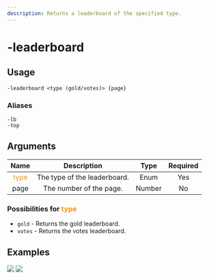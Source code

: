 ```yaml
---
description: Returns a leaderboard of the specified type.
---
```


# -leaderboard

## Usage

```
-leaderboard <type (gold/votes)> {page}
```

### Aliases

```
-lb
-top
```

## Arguments

| Name                                     | Description                  | Type     | Required |
| :--------------------------------------: | :--------------------------: | :------: | :------: |
| <span style="color:#FA9405">type</span>  | The type of the leaderboard. | Enum     | Yes      |
| page                                     | The number of the page.      | Number   | No       |

### Possibilities for <span style="color:#FA9405">type</span>

- `gold` - Returns the gold leaderboard.
- `votes` - Returns the votes leaderboard.

## Examples

![](https://user-images.githubusercontent.com/111157596/294728625-84ecb5bf-889e-4846-b6f2-64592b1d4513.png)
![](https://user-images.githubusercontent.com/111157596/294728631-b29b2404-be9f-4edf-b7e7-6deb22073203.png)
